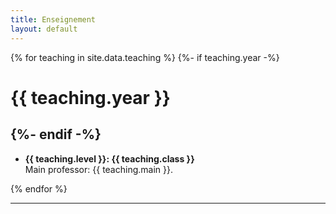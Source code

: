 ```yaml
---
title: Enseignement
layout: default
---
```


{% for teaching in site.data.teaching %}
{%- if teaching.year -%}

# {{ teaching.year }}

{%- endif -%}
---
- **{{ teaching.level }}: {{ teaching.class }}**<br>
  Main professor: {{ teaching.main }}. 

{% endfor %}

---





